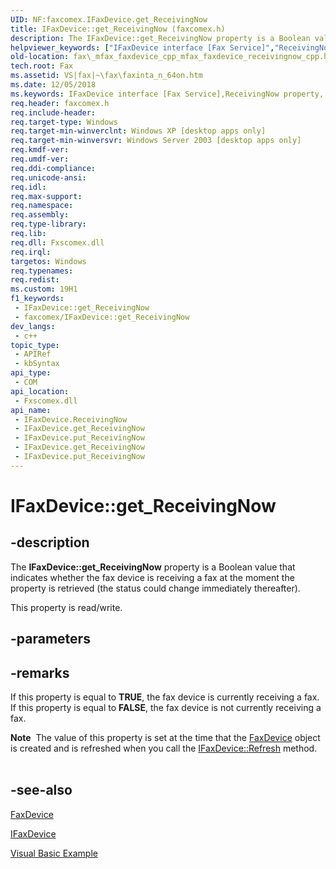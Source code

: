 ```yaml
---
UID: NF:faxcomex.IFaxDevice.get_ReceivingNow
title: IFaxDevice::get_ReceivingNow (faxcomex.h)
description: The IFaxDevice::get_ReceivingNow property is a Boolean value that indicates whether the fax device is receiving a fax at the moment the property is retrieved (the status could change immediately thereafter).
helpviewer_keywords: ["IFaxDevice interface [Fax Service]","ReceivingNow property","IFaxDevice.ReceivingNow","IFaxDevice.get_ReceivingNow","IFaxDevice.put_ReceivingNow","IFaxDevice::ReceivingNow","IFaxDevice::get_ReceivingNow","IFaxDevice::put_ReceivingNow","ReceivingNow property [Fax Service]","ReceivingNow property [Fax Service]","IFaxDevice interface","_mfax_faxdevice.receivingnow","fax._mfax_faxdevice_cpp_mfax_faxdevice_receivingnow_cpp","fax._mfax_faxdevice_receivingnow","faxcomex/IFaxDevice::ReceivingNow","faxcomex/IFaxDevice::get_ReceivingNow","faxcomex/IFaxDevice::put_ReceivingNow","get_ReceivingNow"]
old-location: fax\_mfax_faxdevice_cpp_mfax_faxdevice_receivingnow_cpp.htm
tech.root: Fax
ms.assetid: VS|fax|~\fax\faxinta_n_64on.htm
ms.date: 12/05/2018
ms.keywords: IFaxDevice interface [Fax Service],ReceivingNow property, IFaxDevice.ReceivingNow, IFaxDevice.get_ReceivingNow, IFaxDevice.put_ReceivingNow, IFaxDevice::ReceivingNow, IFaxDevice::get_ReceivingNow, IFaxDevice::put_ReceivingNow, ReceivingNow property [Fax Service], ReceivingNow property [Fax Service],IFaxDevice interface, _mfax_faxdevice.receivingnow, fax._mfax_faxdevice_cpp_mfax_faxdevice_receivingnow_cpp, fax._mfax_faxdevice_receivingnow, faxcomex/IFaxDevice::ReceivingNow, faxcomex/IFaxDevice::get_ReceivingNow, faxcomex/IFaxDevice::put_ReceivingNow, get_ReceivingNow
req.header: faxcomex.h
req.include-header: 
req.target-type: Windows
req.target-min-winverclnt: Windows XP [desktop apps only]
req.target-min-winversvr: Windows Server 2003 [desktop apps only]
req.kmdf-ver: 
req.umdf-ver: 
req.ddi-compliance: 
req.unicode-ansi: 
req.idl: 
req.max-support: 
req.namespace: 
req.assembly: 
req.type-library: 
req.lib: 
req.dll: Fxscomex.dll
req.irql: 
targetos: Windows
req.typenames: 
req.redist: 
ms.custom: 19H1
f1_keywords:
 - IFaxDevice::get_ReceivingNow
 - faxcomex/IFaxDevice::get_ReceivingNow
dev_langs:
 - c++
topic_type:
 - APIRef
 - kbSyntax
api_type:
 - COM
api_location:
 - Fxscomex.dll
api_name:
 - IFaxDevice.ReceivingNow
 - IFaxDevice.get_ReceivingNow
 - IFaxDevice.put_ReceivingNow
 - IFaxDevice.get_ReceivingNow
 - IFaxDevice.put_ReceivingNow
---
```


# IFaxDevice::get_ReceivingNow


## -description

The <b>IFaxDevice::get_ReceivingNow</b> property is a Boolean value that indicates whether the fax device is receiving a fax at the moment the property is retrieved (the status could change immediately thereafter).

This property is read/write.

## -parameters

## -remarks

If this property is equal to <b>TRUE</b>, the fax device is currently receiving a fax. If this property is equal to <b>FALSE</b>, the fax device is not currently receiving a fax.

<div class="alert"><b>Note</b>  The value of this property is set at the time that the <a href="https://docs.microsoft.com/previous-versions/windows/desktop/fax/-mfax-faxdevice">FaxDevice</a> object is created and is refreshed when you call the <a href="https://docs.microsoft.com/previous-versions/windows/desktop/fax/-mfax-faxdevice-refresh-vb">IFaxDevice::Refresh</a> method.</div>
<div> </div>

## -see-also

<a href="https://docs.microsoft.com/previous-versions/windows/desktop/fax/-mfax-faxdevice">FaxDevice</a>



<a href="https://docs.microsoft.com/previous-versions/windows/desktop/api/faxcomex/nn-faxcomex-ifaxdevice">IFaxDevice</a>



<a href="https://docs.microsoft.com/previous-versions/windows/desktop/fax/-mfax-managing-the-fax-device-collection">Visual Basic Example</a>

